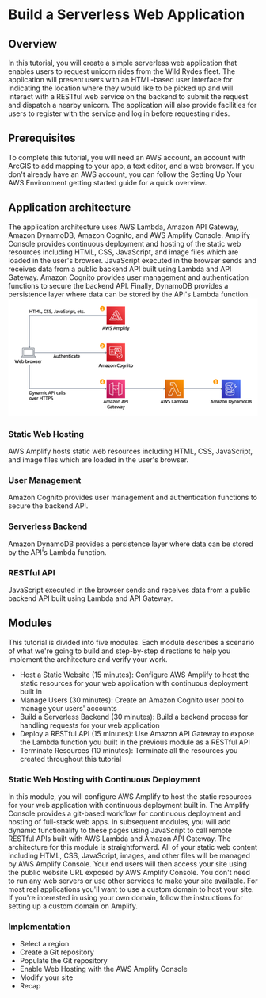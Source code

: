 # Build a Serverless Web Application
## Overview
In this tutorial, you will create a simple serverless web application that enables users to request unicorn rides from the Wild Rydes fleet. The application will present users with an HTML-based user interface for indicating the location where they would like to be picked up and will interact with a RESTful web service on the backend to submit the request and dispatch a nearby unicorn. The application will also provide facilities for users to register with the service and log in before requesting rides.
## Prerequisites
To complete this tutorial, you will need an AWS account, an account with ArcGIS to add mapping to your app, a text editor, and a web browser. If you don't already have an AWS account, you can follow the Setting Up Your AWS Environment getting started guide for a quick overview.
## Application architecture
The application architecture uses AWS Lambda, Amazon API Gateway, Amazon DynamoDB, Amazon Cognito, and AWS Amplify Console. Amplify Console provides continuous deployment and hosting of the static web resources including HTML, CSS, JavaScript, and image files which are loaded in the user's browser. JavaScript executed in the browser sends and receives data from a public backend API built using Lambda and API Gateway. Amazon Cognito provides user management and authentication functions to secure the backend API. Finally, DynamoDB provides a persistence layer where data can be stored by the API's Lambda function.
![Architecture](image.png)
### Static Web Hosting
AWS Amplify hosts static web resources including HTML, CSS, JavaScript, and image files which are loaded in the user's browser.
### User Management
Amazon Cognito provides user management and authentication functions to secure the backend API.
### Serverless Backend
Amazon DynamoDB provides a persistence layer where data can be stored by the API's Lambda function.
### RESTful API
JavaScript executed in the browser sends and receives data from a public backend API built using Lambda and API Gateway.
## Modules
This tutorial is divided into five modules. Each module describes a scenario of what we're going to build and step-by-step directions to help you implement the architecture and verify your work.
- Host a Static Website (15 minutes): Configure AWS Amplify to host the static resources for your web application with continuous deployment built in 
- Manage Users (30 minutes): Create an Amazon Cognito user pool to manage your users' accounts
- Build a Serverless Backend (30 minutes): Build a backend process for handling requests for your web application
- Deploy a RESTful API (15 minutes): Use Amazon API Gateway to expose the Lambda function you built in the previous module as a RESTful API
- Terminate Resources (10 minutes): Terminate all the resources you created throughout this tutorial
### Static Web Hosting with Continuous Deployment
In this module, you will configure AWS Amplify to host the static resources for your web application with continuous deployment built in. The Amplify Console provides a git-based workflow for continuous deployment and hosting of full-stack web apps. In subsequent modules, you will add dynamic functionality to these pages using JavaScript to call remote RESTful APIs built with AWS Lambda and Amazon API Gateway. The architecture for this module is straightforward. All of your static web content including HTML, CSS, JavaScript, images, and other files will be managed by AWS Amplify Console. Your end users will then access your site using the public website URL exposed by AWS Amplify Console. You don't need to run any web servers or use other services to make your site available. For most real applications you'll want to use a custom domain to host your site. If you're interested in using your own domain, follow the instructions for setting up a custom domain on Amplify.
### Implementation
- Select a region
- Create a Git repository
- Populate the Git repository
- Enable Web Hosting with the AWS Amplify Console
- Modify your site
- Recap